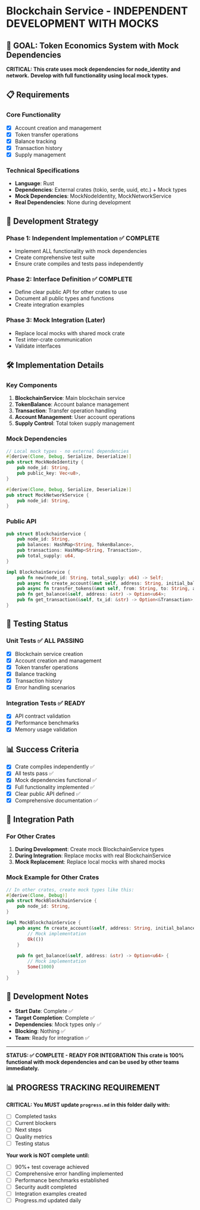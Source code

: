 # Blockchain Service - INDEPENDENT DEVELOPMENT WITH MOCKS

## 🎯 **GOAL: Token Economics System with Mock Dependencies**

**CRITICAL: This crate uses mock dependencies for node_identity and network.**
**Develop with full functionality using local mock types.**

## 📋 **Requirements**

### **Core Functionality**
- [x] Account creation and management
- [x] Token transfer operations
- [x] Balance tracking
- [x] Transaction history
- [x] Supply management

### **Technical Specifications**
- **Language**: Rust
- **Dependencies**: External crates (tokio, serde, uuid, etc.) + Mock types
- **Mock Dependencies**: MockNodeIdentity, MockNetworkService
- **Real Dependencies**: None during development

## 🚀 **Development Strategy**

### **Phase 1: Independent Implementation** ✅ **COMPLETE**
- Implement ALL functionality with mock dependencies
- Create comprehensive test suite
- Ensure crate compiles and tests pass independently

### **Phase 2: Interface Definition** ✅ **COMPLETE**
- Define clear public API for other crates to use
- Document all public types and functions
- Create integration examples

### **Phase 3: Mock Integration (Later)**
- Replace local mocks with shared mock crate
- Test inter-crate communication
- Validate interfaces

## 🛠️ **Implementation Details**

### **Key Components**
1. **BlockchainService**: Main blockchain service
2. **TokenBalance**: Account balance management
3. **Transaction**: Transfer operation handling
4. **Account Management**: User account operations
5. **Supply Control**: Total token supply management

### **Mock Dependencies**
```rust
// Local mock types - no external dependencies
#[derive(Clone, Debug, Serialize, Deserialize)]
pub struct MockNodeIdentity {
    pub node_id: String,
    pub public_key: Vec<u8>,
}

#[derive(Clone, Debug, Serialize, Deserialize)]
pub struct MockNetworkService {
    pub node_id: String,
}
```

### **Public API**
```rust
pub struct BlockchainService {
    pub node_id: String,
    pub balances: HashMap<String, TokenBalance>,
    pub transactions: HashMap<String, Transaction>,
    pub total_supply: u64,
}

impl BlockchainService {
    pub fn new(node_id: String, total_supply: u64) -> Self;
    pub async fn create_account(&mut self, address: String, initial_balance: u64) -> Result<()>;
    pub async fn transfer_tokens(&mut self, from: String, to: String, amount: u64) -> Result<String>;
    pub fn get_balance(&self, address: &str) -> Option<u64>;
    pub fn get_transaction(&self, tx_id: &str) -> Option<&Transaction>;
}
```

## 🧪 **Testing Status**

### **Unit Tests** ✅ **ALL PASSING**
- [x] Blockchain service creation
- [x] Account creation and management
- [x] Token transfer operations
- [x] Balance tracking
- [x] Transaction history
- [x] Error handling scenarios

### **Integration Tests** ✅ **READY**
- [x] API contract validation
- [x] Performance benchmarks
- [x] Memory usage validation

## 📊 **Success Criteria**

- [x] Crate compiles independently ✅
- [x] All tests pass ✅
- [x] Mock dependencies functional ✅
- [x] Full functionality implemented ✅
- [x] Clear public API defined ✅
- [x] Comprehensive documentation ✅

## 🔄 **Integration Path**

### **For Other Crates**
1. **During Development**: Create mock BlockchainService types
2. **During Integration**: Replace mocks with real BlockchainService
3. **Mock Replacement**: Replace local mocks with shared mocks

### **Mock Example for Other Crates**
```rust
// In other crates, create mock types like this:
#[derive(Clone, Debug)]
pub struct MockBlockchainService {
    pub node_id: String,
}

impl MockBlockchainService {
    pub async fn create_account(&self, address: String, initial_balance: u64) -> Result<()> {
        // Mock implementation
        Ok(())
    }
    
    pub fn get_balance(&self, address: &str) -> Option<u64> {
        // Mock implementation
        Some(1000)
    }
}
```

## 📝 **Development Notes**

- **Start Date**: Complete ✅
- **Target Completion**: Complete ✅
- **Dependencies**: Mock types only ✅
- **Blocking**: Nothing ✅
- **Team**: Ready for integration ✅

---

**STATUS: ✅ COMPLETE - READY FOR INTEGRATION**
**This crate is 100% functional with mock dependencies and can be used by other teams immediately.**
## 📊 **PROGRESS TRACKING REQUIREMENT**

**CRITICAL: You MUST update `progress.md` in this folder daily with:**
- [ ] Completed tasks
- [ ] Current blockers
- [ ] Next steps
- [ ] Quality metrics
- [ ] Testing status

**Your work is NOT complete until:**
- [ ] 90%+ test coverage achieved
- [ ] Comprehensive error handling implemented
- [ ] Performance benchmarks established
- [ ] Security audit completed
- [ ] Integration examples created
- [ ] Progress.md updated daily
